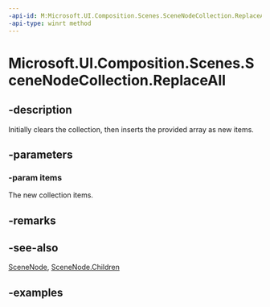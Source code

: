 ```yaml
---
-api-id: M:Microsoft.UI.Composition.Scenes.SceneNodeCollection.ReplaceAll(Microsoft.UI.Composition.Scenes.SceneNode[])
-api-type: winrt method
---
```


<!-- Method syntax.
public void SceneNodeCollection.ReplaceAll(SceneNode[] items)
-->

# Microsoft.UI.Composition.Scenes.SceneNodeCollection.ReplaceAll

## -description

Initially clears the collection, then inserts the provided array as new items.

## -parameters
### -param items

The new collection items.

## -remarks

## -see-also

[SceneNode](scenenode.md), [SceneNode.Children](scenenode_children.md)

## -examples

